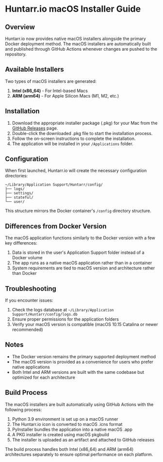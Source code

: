 # Huntarr.io macOS Installer Guide

## Overview

Huntarr.io now provides native macOS installers alongside the primary Docker deployment method. The macOS installers are automatically built and published through GitHub Actions whenever changes are pushed to the repository.

## Available Installers

Two types of macOS installers are generated:

1. **Intel (x86_64)** - For Intel-based Macs
2. **ARM (arm64)** - For Apple Silicon Macs (M1, M2, etc.)

## Installation

1. Download the appropriate installer package (.pkg) for your Mac from the [GitHub Releases](https://github.com/plexguide/Huntarr.io/releases) page.
2. Double-click the downloaded .pkg file to start the installation process.
3. Follow the on-screen instructions to complete the installation.
4. The application will be installed in your `/Applications` folder.

## Configuration

When first launched, Huntarr.io will create the necessary configuration directories:

```
~/Library/Application Support/Huntarr/config/
├── logs/
├── settings/
├── stateful/
└── user/
```

This structure mirrors the Docker container's `/config` directory structure.

## Differences from Docker Version

The macOS application functions similarly to the Docker version with a few key differences:

1. Data is stored in the user's Application Support folder instead of a Docker volume
2. The app runs as a native macOS application rather than in a container
3. System requirements are tied to macOS version and architecture rather than Docker

## Troubleshooting

If you encounter issues:

1. Check the logs database at `~/Library/Application Support/Huntarr/config/logs.db`
2. Ensure proper permissions for the application folders
3. Verify your macOS version is compatible (macOS 10.15 Catalina or newer recommended)

## Notes

- The Docker version remains the primary supported deployment method
- The macOS version is provided as a convenience for users who prefer native applications
- Both Intel and ARM versions are built with the same codebase but optimized for each architecture

## Build Process

The macOS installers are built automatically using GitHub Actions with the following process:

1. Python 3.9 environment is set up on a macOS runner
2. The Huntarr.io icon is converted to macOS .icns format
3. PyInstaller bundles the application into a native macOS .app
4. A PKG installer is created using macOS pkgbuild
5. The installer is uploaded as an artifact and attached to GitHub releases

The build process handles both Intel (x86_64) and ARM (arm64) architectures separately to ensure optimal performance on each platform.
